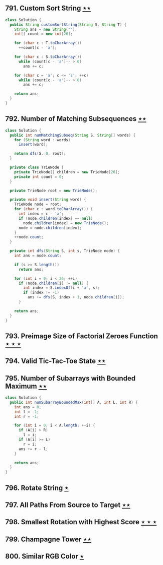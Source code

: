 ## 791. Custom Sort String [$\star\star$](https://leetcode.com/problems/custom-sort-string)

```java
class Solution {
  public String customSortString(String S, String T) {
    String ans = new String("");
    int[] count = new int[26];

    for (char c : T.toCharArray())
      ++count[c - 'a'];

    for (char c : S.toCharArray())
      while (count[c - 'a']-- > 0)
        ans += c;

    for (char c = 'a'; c <= 'z'; ++c)
      while (count[c - 'a']-- > 0)
        ans += c;

    return ans;
  }
}
```

## 792. Number of Matching Subsequences [$\star\star$](https://leetcode.com/problems/number-of-matching-subsequences)

```java
class Solution {
  public int numMatchingSubseq(String S, String[] words) {
    for (String word : words)
      insert(word);

    return dfs(S, 0, root);
  }

  private class TrieNode {
    private TrieNode[] children = new TrieNode[26];
    private int count = 0;
  }

  private TrieNode root = new TrieNode();

  private void insert(String word) {
    TrieNode node = root;
    for (char c : word.toCharArray()) {
      int index = c - 'a';
      if (node.children[index] == null)
        node.children[index] = new TrieNode();
      node = node.children[index];
    }
    ++node.count;
  }

  private int dfs(String S, int s, TrieNode node) {
    int ans = node.count;

    if (s >= S.length())
      return ans;

    for (int i = 0; i < 26; ++i)
      if (node.children[i] != null) {
        int index = S.indexOf(i + 'a', s);
        if (index != -1)
          ans += dfs(S, index + 1, node.children[i]);
      }

    return ans;
  }
}
```

## 793. Preimage Size of Factorial Zeroes Function [$\star\star\star$](https://leetcode.com/problems/preimage-size-of-factorial-zeroes-function)

## 794. Valid Tic-Tac-Toe State [$\star\star$](https://leetcode.com/problems/valid-tic-tac-toe-state)

## 795. Number of Subarrays with Bounded Maximum [$\star\star$](https://leetcode.com/problems/number-of-subarrays-with-bounded-maximum)

```java
class Solution {
  public int numSubarrayBoundedMax(int[] A, int L, int R) {
    int ans = 0;
    int l = -1;
    int r = -1;

    for (int i = 0; i < A.length; ++i) {
      if (A[i] > R)
        l = i;
      if (A[i] >= L)
        r = i;
      ans += r - l;
    }

    return ans;
  }
}
```

## 796. Rotate String [$\star$](https://leetcode.com/problems/rotate-string)

## 797. All Paths From Source to Target [$\star\star$](https://leetcode.com/problems/all-paths-from-source-to-target)

## 798. Smallest Rotation with Highest Score [$\star\star\star$](https://leetcode.com/problems/smallest-rotation-with-highest-score)

## 799. Champagne Tower [$\star\star$](https://leetcode.com/problems/champagne-tower)

## 800. Similar RGB Color [$\star$](https://leetcode.com/problems/similar-rgb-color)
